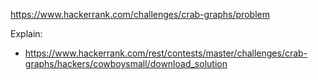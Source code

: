 https://www.hackerrank.com/challenges/crab-graphs/problem

Explain:
- https://www.hackerrank.com/rest/contests/master/challenges/crab-graphs/hackers/cowboysmall/download_solution
